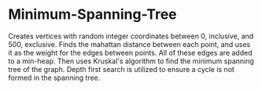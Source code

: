 # Minimum-Spanning-Tree
  Creates vertices with random integer coordinates between 0, inclusive, and 500, exclusive. Finds the mahattan distance between each point,
and uses it as the weight for the edges between points. All of these edges are added to a min-heap. Then uses Kruskal's algorithm to find
the minimum spanning tree of the graph. Depth first search is utilized to ensure a cycle is not formed in the spanning tree.

